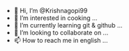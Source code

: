  

- 👋 Hi, I’m @Krishnagopi99
- 👀 I’m interested in cooking ...
- 🌱 I’m currently learning git & github ...
- 💞️ I’m looking to collaborate on ...
- 📫 How to reach me in english ...

<!---
Krishnagopi99/Krishnagopi99 is a ✨ special ✨ repository because its `README.md` (this file) appears on your GitHub profile.
You can click the Preview link to take a look at your changes.
--->
